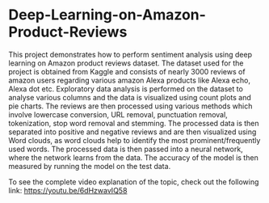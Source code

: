 # Deep-Learning-on-Amazon-Product-Reviews
This project demonstrates how to perform sentiment analysis using deep learning on Amazon product reviews dataset. 
The dataset used for the project is obtained from Kaggle and consists of nearly 3000 reviews of amazon users regarding 
various amazon Alexa products like Alexa echo, Alexa dot etc. Exploratory data analysis is performed on the dataset to 
analyse various columns and the data is visualized using count plots and pie charts. The reviews are then processed using 
various methods which involve lowercase conversion, URL removal, punctuation removal, tokenization, stop word removal and stemming. 
The processed data is then separated into positive and negative reviews and are then visualized using Word clouds, as word 
clouds help to identify the most prominent/frequently used words. The processed data is then passed into a neural network, 
where the network learns from the data. The accuracy of the model is then measured by running the model on the test data. 

To see the complete video explanation of the topic, check out the following link:
https://youtu.be/6dHzwavIQ58
